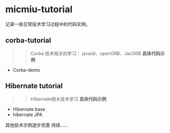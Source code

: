 # micmiu-tutorial #

记录一些日常技术学习过程中的代码实例。

## corba-tutorial ##
 >> Corba 技术相关的学习： javaidl、openORB、JacORB
 **具体代码示例**
 + Corba-demo


## Hibernate tutorial ##
 >> Hibernate相关技术学习
 **具体代码示例**
 + Hibernate base
 + hibernate JPA


其他技术示例逐步完善 待续......
